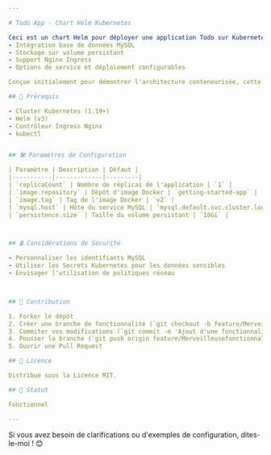 ```yaml
---

# Todo App - Chart Helm Kubernetes

Ceci est un chart Helm pour déployer une application Todo sur Kubernetes, avec: 
- Intégration base de données MySQL
- Stockage sur volume persistant
- Support Nginx Ingress
- Options de service et déploiement configurables

Conçue initialement pour démontrer l'architecture conteneurisée, cette chart facilite le déploiement pour illustrer les principes de configuration et de déploiement via Helm.

## 🚀 Prérequis

- Cluster Kubernetes (1.19+)
- Helm (v3)
- Contrôleur Ingress Nginx
- kubectl


## 🛠️ Paramètres de Configuration

| Paramètre | Description | Défaut |
|-----------|-------------|---------|
| `replicaCount` | Nombre de réplicas de l'application | `1` |
| `image.repository` | Dépôt d'image Docker | `getting-started-app` |
| `image.tag` | Tag de l'image Docker | `v2` |
| `mysql.host` | Hôte du service MySQL | `mysql.default.svc.cluster.local` |
| `persistence.size` | Taille du volume persistant | `10Gi` |



## 🔒 Considérations de Sécurité

- Personnaliser les identifiants MySQL
- Utiliser les Secrets Kubernetes pour les données sensibles
- Envisager l'utilisation de politiques réseau



## 🤝 Contribution

1. Forker le dépôt
2. Créer une branche de fonctionnalité (`git checkout -b feature/MerveilleusefonctionnalitÃ©`)
3. Commiter vos modifications (`git commit -m 'Ajout d'une fonctionnalité incroyable'`)
4. Pousser la branche (`git push origin feature/MerveilleusefonctionnalitÃ©`)
5. Ouvrir une Pull Request

## 📄 Licence

Distribué sous la Licence MIT. 

## 🚦 Statut

Fonctionnel

---
```


Si vous avez besoin de clarifications ou d'exemples de configuration, dites-le-moi ! 😊